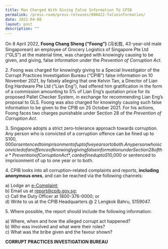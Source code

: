 ```yaml
---
title: Man Charged With Giving False Information To CPIB
permalink: /press-room/press-releases/080422-falseinformation/
date: 2022-04-08
layout: post
description: ""
---
```

On 8 April 2022, **Foong Chang Sheng (“Foong”)** (冯长胜, 43-year-old male Singaporean) an employee of Grocery Logistics of Singapore Pte Ltd (“GLS”) at the material time, was charged with knowingly causing to be given, and giving, false information under the *Prevention of Corruption Act*.

2\.	Foong was charged for knowingly giving to a Special Investigator of the Corrupt Practices Investigation Bureau (“CPIB”) false information on 10 November 2021, by falsely alleging that one Kelvin Tan, a Director of Lian Eng Hardware Pte Ltd (“Lian Eng”), had offered him gratification in the form of a commission amounting to 5% of Lian Eng’s quotation price for its proposed Pallet Checker System, in exchange for recommending Lian Eng’s proposal to GLS. Foong was also charged for knowingly causing such false information to be given to the CPIB on 25 October 2021. For his actions, Foong faces two charges punishable under Section 28 of the *Prevention of Corruption Act*. 

3\.	Singapore adopts a strict zero-tolerance approach towards corruption. Any person who is convicted of a corruption offence can be fined up to S$100,000 or sentenced to imprisonment of up to five years or to both. Any person who is convicted of an offence of knowingly giving false information under Section 28 of the *Prevention of Corruption Act*, can be fined up to S$10,000 or sentenced to imprisonment of up to one year or to both.

4\. CPIB looks into all corruption-related complaints and reports, **including anonymous ones**, and can be reached via the following channels:

a) Lodge an [e-Complaint](/e-services/e-complaint-for-corrupt-conduct);<br>
b) Email us at <a href="mailto:report@cpib.gov.sg" class="spamspan">report@cpib.gov.sg</a>;<br>
c) Call the Duty Officer at 1800-376-0000; or<br>
d) Write to us at the CPIB Headquarters @ 2 Lengkok Bahru, S159047.

5\.	Where possible, the report should include the following information:

a) Where, when and how the alleged corrupt act happened?<br>
b) Who was involved and what were their roles?<br>
c) What was the bribe given and the favour shown?

**CORRUPT PRACTICES INVESTIGATION BUREAU**